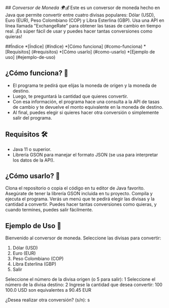 <em> ## Conversor de Moneda 🌍💰</em>
Este es un conversor de moneda hecho en Java que permite convertir entre cuatro divisas populares: Dólar (USD), Euro (EUR), Peso Colombiano (COP) y Libra Esterlina (GBP). Usa una API en línea llamada "ExchangeRate" para obtener las tasas de cambio en tiempo real. ¡Es súper fácil de usar y puedes hacer tantas conversiones como quieras!

##Índice
*[Índice] (#índice)
*[Cómo funciona] (#como-funciona)
*[Requisitos] (#requisitos)
*[Cómo usarlo] (#como-usarlo)
*[Ejemplo de uso] (#ejemplo-de-uso)

## ¿Cómo funciona? 🤔
- El programa te pedirá que elijas la moneda de origen y la moneda de destino.
- Luego, te preguntará la cantidad que quieres convertir.
- Con esa información, el programa hace una consulta a la API de tasas de cambio y te devuelve el monto equivalente en la moneda de destino.
- Al final, puedes elegir si quieres hacer otra conversión o simplemente salir del programa.

## Requisitos 🛠️
- Java 11 o superior.
- Librería GSON para manejar el formato JSON (se usa para interpretar los datos de la API).

## ¿Cómo usarlo? 🚀
Clona el repositorio o copia el código en tu editor de Java favorito.
Asegúrate de tener la librería GSON incluida en tu proyecto.
Compila y ejecuta el programa. Verás un menú que te pedirá elegir las divisas y la cantidad a convertir.
Puedes hacer tantas conversiones como quieras, y cuando termines, puedes salir fácilmente.

## Ejemplo de Uso 📝
Bienvenido al conversor de moneda.
Seleccione las divisas para convertir:
1. Dólar (USD)
2. Euro (EUR)
3. Peso Colombiano (COP)
4. Libra Esterlina (GBP)
5. Salir

Seleccione el número de la divisa origen (o 5 para salir): 1
Seleccione el número de la divisa destino: 2
Ingrese la cantidad que desea convertir: 100
100.0 USD son equivalentes a 90.45 EUR

¿Desea realizar otra conversión? (s/n): s
